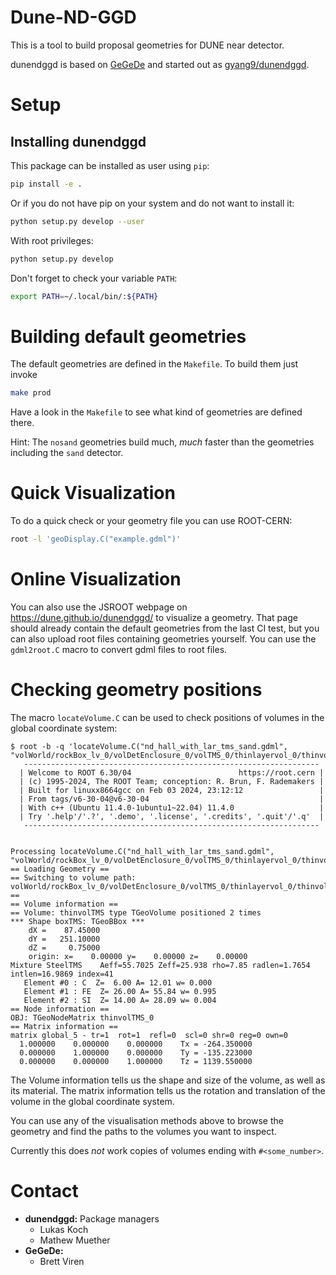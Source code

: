# Dune-ND-GGD

This is a tool to build proposal geometries for DUNE near detector.

dunendggd is based on [GeGeDe](https://github.com/brettviren/gegede) and started out as [gyang9/dunendggd](https://github.com/gyang9/dunendggd).

# Setup

## Installing dunendggd

This package can be installed as user using `pip`:

```bash
pip install -e .
```

Or if you do not have pip on your system and do not want to install it:

```bash
python setup.py develop --user
```

With root privileges:
```bash
python setup.py develop
```

Don't forget to check your variable `PATH`:
```bash
export PATH=~/.local/bin/:${PATH}
```

# Building default geometries

The default geometries are defined in the `Makefile`. To build them just invoke
```bash
make prod
```

Have a look in the `Makefile` to see what kind of geometries are defined there.

Hint: The `nosand` geometries build much, _much_ faster than the geometries
including the `sand` detector.

# Quick Visualization
To do a quick check or your geometry file you can use ROOT-CERN:
```bash
root -l 'geoDisplay.C("example.gdml")'
```

# Online Visualization

You can also use the JSROOT webpage on https://dune.github.io/dunendggd/ to
visualize a geometry. That page should already contain the default geometries
from the last CI test, but you can also upload root files containing geometries
yourself. You can use the `gdml2root.C` macro to convert gdml files to root
files.

# Checking geometry positions
The macro `locateVolume.C` can be used to check positions of volumes in the
global coordinate system:

```
$ root -b -q 'locateVolume.C("nd_hall_with_lar_tms_sand.gdml", "volWorld/rockBox_lv_0/volDetEnclosure_0/volTMS_0/thinlayervol_0/thinvolTMS_0")'
   ------------------------------------------------------------------
  | Welcome to ROOT 6.30/04                        https://root.cern |
  | (c) 1995-2024, The ROOT Team; conception: R. Brun, F. Rademakers |
  | Built for linuxx8664gcc on Feb 03 2024, 23:12:12                 |
  | From tags/v6-30-04@v6-30-04                                      |
  | With c++ (Ubuntu 11.4.0-1ubuntu1~22.04) 11.4.0                   |
  | Try '.help'/'.?', '.demo', '.license', '.credits', '.quit'/'.q'  |
   ------------------------------------------------------------------


Processing locateVolume.C("nd_hall_with_lar_tms_sand.gdml", "volWorld/rockBox_lv_0/volDetEnclosure_0/volTMS_0/thinlayervol_0/thinvolTMS_0")...
== Loading Geometry ==
== Switching to volume path: volWorld/rockBox_lv_0/volDetEnclosure_0/volTMS_0/thinlayervol_0/thinvolTMS_0 ==
== Volume information ==
== Volume: thinvolTMS type TGeoVolume positioned 2 times
*** Shape boxTMS: TGeoBBox ***
    dX =    87.45000
    dY =   251.10000
    dZ =     0.75000
    origin: x=    0.00000 y=    0.00000 z=    0.00000
Mixture SteelTMS    Aeff=55.7025 Zeff=25.938 rho=7.85 radlen=1.7654 intlen=16.9869 index=41
   Element #0 : C  Z=  6.00 A= 12.01 w= 0.000
   Element #1 : FE  Z= 26.00 A= 55.84 w= 0.995
   Element #2 : SI  Z= 14.00 A= 28.09 w= 0.004
== Node information ==
OBJ: TGeoNodeMatrix	thinvolTMS_0
== Matrix information ==
matrix global_5 - tr=1  rot=1  refl=0  scl=0 shr=0 reg=0 own=0
  1.000000    0.000000    0.000000    Tx = -264.350000
  0.000000    1.000000    0.000000    Ty = -135.223000
  0.000000    0.000000    1.000000    Tz = 1139.550000
```

The Volume information tells us the shape and size of the volume, as well as
its material. The matrix information tells us the rotation and translation of
the volume in the global coordinate system.

You can use any of the visualisation methods above to browse the geometry and
find the paths to the volumes you want to inspect.

Currently this does _not_ work copies of volumes ending with `#<some_number>`.

# Contact
- **dunendggd:** Package managers
  - Lukas Koch
  - Mathew Muether
- **GeGeDe:**
  - Brett Viren
